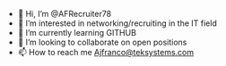 - 👋 Hi, I’m @AFRecruiter78
- 👀 I’m interested in networking/recruiting in the IT field
- 🌱 I’m currently learning GITHUB
- 💞️ I’m looking to collaborate on open positions
- 📫 How to reach me Ajfranco@teksystems.com

<!---
AFRecruiter78/AFRecruiter78 is a ✨ special ✨ repository because its `README.md` (this file) appears on your GitHub profile.
You can click the Preview link to take a look at your changes.
--->
